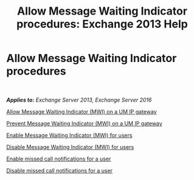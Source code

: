 ﻿---
title: 'Allow Message Waiting Indicator procedures: Exchange 2013 Help'
TOCTitle: Allow Message Waiting Indicator procedures
ms:assetid: 608082bc-015e-45ef-8ebc-f77465080381
ms:mtpsurl: https://technet.microsoft.com/en-us/library/Dn135233(v=EXCHG.150)
ms:contentKeyID: 53921630
ms.date: 12/10/2017
mtps_version: v=EXCHG.150
---

# Allow Message Waiting Indicator procedures

 

_**Applies to:** Exchange Server 2013, Exchange Server 2016_


[Allow Message Waiting Indicator (MWI) on a UM IP gateway](allow-message-waiting-indicator-mwi-on-a-um-ip-gateway-exchange-2013-help.md)

[Prevent Message Waiting Indicator (MWI) on a UM IP gateway](prevent-message-waiting-indicator-mwi-on-a-um-ip-gateway-exchange-2013-help.md)

[Enable Message Waiting Indicator (MWI) for users](enable-message-waiting-indicator-mwi-for-users-exchange-2013-help.md)

[Disable Message Waiting Indicator (MWI) for users](disable-message-waiting-indicator-mwi-for-users-exchange-2013-help.md)

[Enable missed call notifications for a user](enable-missed-call-notifications-for-a-user-exchange-2013-help.md)

[Disable missed call notifications for a user](disable-missed-call-notifications-for-a-user-exchange-2013-help.md)

